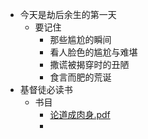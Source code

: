 - 今天是劫后余生的第一天
    - 要记住
        - 那些尴尬的瞬间
        - 看人脸色的尴尬与难堪
        - 撒谎被揭穿时的丑陋
        - 食言而肥的荒诞
- 基督徒必读书
    - 书目
        - [论道成肉身.pdf](https://dl.ziliaozhan.org/%E4%B9%A6%E7%B1%8D/pdf/%E7%A5%9E%E5%AD%A6/%E8%AE%BA%E9%81%93%E6%88%90%E8%82%89%E8%BA%AB.pdf)
        - 
